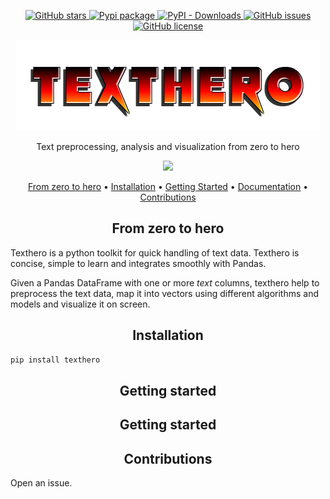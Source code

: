 <p align="center">
   <a href="https://github.com/jbesomi/texthero/stargazers">
    <img src="https://img.shields.io/github/stars/jbesomi/texthero.svg?colorA=orange&colorB=orange&logo=github"
         alt="GitHub stars">
   </a>
   <a href="https://pypi.org/search/?q=texthero">
      <img src="https://img.shields.io/pypi/v/texthero.svg?colorB=brightgreen"
           alt="Pypi package">
   </a>
   <a href="https://pypi.org/project/texthero/">
      <img alt="PyPI - Downloads" src="https://img.shields.io/pypi/dm/texthero">
   </a>
   <a href="https://github.com/jbesomi/texthero/issues">
        <img src="https://img.shields.io/github/issues/jbesomi/texthero.svg"
             alt="GitHub issues">
   </a>
   <a href="https://github.com/jbesomi/texthero/blob/master/LICENSE">
        <img src="https://img.shields.io/github/license/jbesomi/texthero.svg"
             alt="GitHub license">
   </a>   
</p>

<p align="center">
    <img src=".github/logo_v1.0.png">
</p>

<p align="center">Text preprocessing, analysis and visualization from zero to hero</p>

<p align="center">
    <img src=".github/demo.gif?raw=true" width="700">
</p>

<p align="center">
  <a href="#zero-to-hero">From zero to hero</a> •
  <a href="#installation">Installation</a> •
  <a href="#getting-started">Getting Started</a> •
  <a href="#documentation">Documentation</a> •
  <a href="#contributions">Contributions</a>
</p>


<h2 align="center">From zero to hero</h2>

Texthero is a python toolkit for quick handling of text data. Texthero is concise, simple to learn and integrates smoothly with Pandas.

Given a Pandas DataFrame with one or more _text_ columns, texthero help to preprocess the text data, map it into vectors using different algorithms and models and visualize it on screen.



<h2 align="center">Installation</h2>

```bash
pip install texthero
```

<h2 align="center">Getting started</h2>

<h2 align="center">Getting started</h2>


<h2 align="center">Contributions</h2>

Open an issue.
